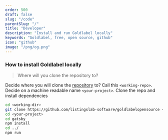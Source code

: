 ```yaml
---
order: 500
draft: false
slug: "/code"
parentSlug: "/"
title: "Developer"
description: "Install and run Goldlabel locally"
keywords: "Goldlabel, free, open source, github"
icon: "github"
image: "/png/og.png"
---
```

### How to install Goldlabel locally

> Where will you clone the repository to?

Decide where you will clone the [repository](https://github.com/listingslab-software/goldlabelopensource) to? Call this `<working-repo>`. Decide on a machine readable name `<your-project>`. Clone the repo and install dependencies

```bash
cd <working-dir>
git clone https://github.com/listingslab-software/goldlabelopensource <your-project>
cd <your-project>
cd gatsby
npm install
cd ../
npm run
```




